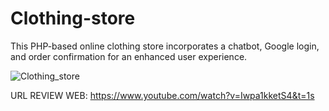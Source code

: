 # Clothing-store
This PHP-based online clothing store incorporates a chatbot, Google login, and order confirmation for an enhanced user experience.

![Clothing_store](https://lh3.googleusercontent.com/pw/ABLVV87E57qF7T4gAKdjn1VGXsNQCJX8kdHO3LxeVu4NeWrG-rBKEUKnt4HJezHU79qh9j2uNI0OZCKOB_VlBm-THp1cR3r01pd-rz2NCUmezM2Nna6LtQiithVfMg5M3Age-1TcN3VV5lqHqJ6itW7aUL-5mxEYB6w5ltDKSRsgDkBSG1HFvgS9hvCh3tKzG6bECaQeRnOb2laEzF9DiMFUv3jOJf3V8PIY-3OqfPlfgelbLmayi-h2orzxVozFEAIJo9ncBSL4l6FeWHN3pv3E8wDhXwnfie65vifiWREKMI1UteSwdtXEN1KzrliLPbLbWQ3huZdMpgDngI6DGkPWxRb3h1kS5FCcKJqbwglNQepFr7gVvFyPSIxBZS1pykQy48cUUhU0Q0-lkiFo37quMHFcijCUkTdKZuJiL6kYSlgQba1bJDI7YYAZMcjVhD_ZtHsAnJhn2A3Q4iICFxlrOn6TZzV66n0rYL7HCbGuwF5phHahtguEVtjiEwmkbqOV5cL6tLwEGiDJQKT5EMtaPTWfpGrGJPz82arh2RGjXdD-w_n9Yii_xYVxPEen1ODvD8Z3pzwEo7WHm0WVafRjB52ByCBKM5ukEVcdQIvsH-EV099QGS2oevjBiUVZ8VtWSJw4d7Po0PGgFnukwf3TfqhUSCVd6RuWx_HxnED40kpNZa-oDKs2gBqrz7m7jfh40mMFQ75JLjpMXo-4juDv36E_YQIzqSbNtNevmXdI9Xd0u59QZ9fuDuKdkTkZdxg9xjcox4it4SVKdCCliE4YnkD811vNpTocA3TIRK4kRAZI74_fzhsff917Lfsy_Xm8T8qKIXGweu5sUn-jgDnxk3BP72j0QMa9A-nyD8NvOd1SnKP10F9ICBnRnCpntCLXe-ndSCbNTA_gDJZJZV1hLAs4bRZXEnooHFd925yF0IOoFQ0wxBy4F7aygDaFME48dA=w1470-h828-s-no-gm?authuser=0)

URL REVIEW WEB: https://www.youtube.com/watch?v=Iwpa1kketS4&t=1s
